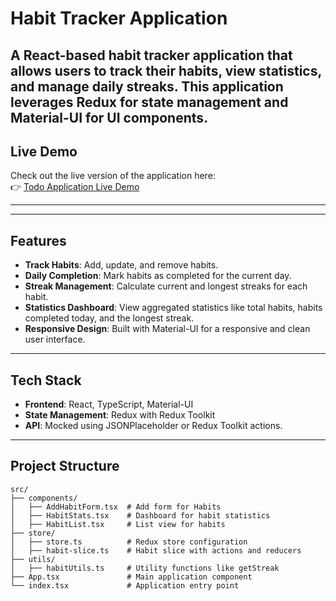 # Habit Tracker Application

A React-based habit tracker application that allows users to track their habits, view statistics, and manage daily streaks. This application leverages Redux for state management and Material-UI for UI components.
---

## Live Demo

Check out the live version of the application here:  
👉 [Todo Application Live Demo](https://habit-tracker-redux.netlify.app/)

---
---

## Features

- **Track Habits**: Add, update, and remove habits.
- **Daily Completion**: Mark habits as completed for the current day.
- **Streak Management**: Calculate current and longest streaks for each habit.
- **Statistics Dashboard**: View aggregated statistics like total habits, habits completed today, and the longest streak.
- **Responsive Design**: Built with Material-UI for a responsive and clean user interface.

---

## Tech Stack

- **Frontend**: React, TypeScript, Material-UI
- **State Management**: Redux with Redux Toolkit
- **API**: Mocked using JSONPlaceholder or Redux Toolkit actions.

---

## Project Structure

```plaintext
src/
├── components/
│   ├── AddHabitForm.tsx  # Add form for Habits
│   ├── HabitStats.tsx    # Dashboard for habit statistics
│   ├── HabitList.tsx     # List view for habits
├── store/
│   ├── store.ts          # Redux store configuration
│   ├── habit-slice.ts    # Habit slice with actions and reducers
├── utils/
│   ├── habitUtils.ts     # Utility functions like getStreak
├── App.tsx               # Main application component
└── index.tsx             # Application entry point
